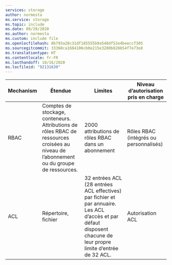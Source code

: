 ```yaml
---
services: storage
author: normesta
ms.service: storage
ms.topic: include
ms.date: 09/29/2020
ms.author: normesta
ms.custom: include file
ms.openlocfilehash: 8b793a28c31df185555b9a548df52e4beeccf305
ms.sourcegitcommit: 33368ca1684106cb0e215e3280b828b54f7e73e8
ms.translationtype: HT
ms.contentlocale: fr-FR
ms.lasthandoff: 10/16/2020
ms.locfileid: "92131630"
---
```

| Mechanism | Étendue |Limites | Niveau d’autorisation pris en charge |
|---|---|---|---|
| RBAC | Comptes de stockage, conteneurs. <br>Attributions de rôles RBAC de ressources croisées au niveau de l’abonnement ou du groupe de ressources. | 2000 attributions de rôles RBAC dans un abonnement | Rôles RBAC (intégrés ou personnalisés) |
| ACL| Répertoire, fichier |32 entrées ACL (28 entrées ACL effectives) par fichier et par annuaire. Les ACL d’accès et par défaut disposent chacune de leur propre limite d’entrée de 32 ACL. |Autorisation ACL|
